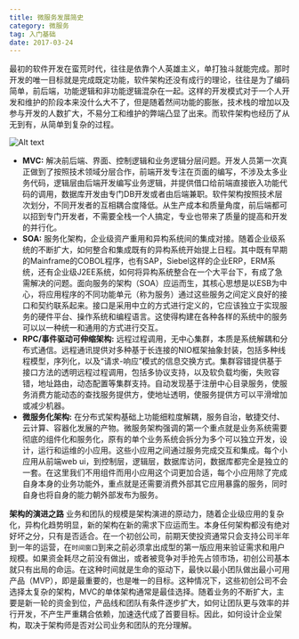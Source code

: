 ```yaml
---
title: 微服务发展简史
category: 微服务
tag: 入门基础
date: 2017-03-24
---
```

最初的软件开发在蛮荒时代，往往是依靠个人英雄主义，单打独斗就能完成。那时开发的唯一目标就是完成既定功能，软件架构还没有成行的理论，往往是为了编码简单，前后端，功能逻辑和非功能逻辑混杂在一起。这样的开发模式对于一个人开发和维护的阶段本来没什么大不了，但是随着然间功能的膨胀，技术栈的增加以及参与开发的人数扩大，不易分工和维护的弊端凸显了出来。而软件架构也经历了从无到有，从简单到复杂的过程。
<!--more-->
![Alt text](http://i4.buimg.com/589792/9e11661df87632e8.png)
- **MVC:** 解决前后端、界面、控制逻辑和业务逻辑分层问题。开发人员第一次真正做到了按照技术领域分层合作，前端开发专注在页面的编写，不涉及太多业务代码，逻辑层由后端开发编写业务逻辑，并提供借口给前端直接嵌入功能代码的调用，数据库开发由专门DB开发或者由后端兼职。软件架构按照技术层次划分，不同开发者的互相耦合度降低。从生产成本和质量角度，前后端都可以招到专门开发者，不需要全栈一个人搞定，专业也带来了质量的提高和开发的并行化。
- **SOA:** 服务化架构，企业级资产重用和异构系统间的集成对接。随着企业级系统的不断扩大，如何整合和集成既有的异构系统开始提上日程。其中既有早期的Mainframe的COBOL程序，也有SAP，Siebel这样的企业ERP，ERM系统，还有企业级J2EE系统，如何将异构系统整合在一个大平台下，有成了急需解决的问题。面向服务的架构（SOA）应运而生，其核心思想是以ESB为中心，将应用程序的不同功能单元（称为服务）通过这些服务之间定义良好的接口和契约联系起来。接口是采用中立的方式进行定义的，它应该独立于实现服务的硬件平台、操作系统和编程语言。这使得构建在各种各样的系统中的服务可以以一种统一和通用的方式进行交互。
- **RPC/事件驱动可伸缩架构:** 远程过程调用，无中心集群，本质是系统解耦和分布式通信。远程通讯提供对多种基于长连接的NIO框架抽象封装，包括多种线程模型，序列化，以及“请求-响应”模式的信息交换方式。集群容错提供基于接口方法的透明远程过程调用，包括多协议支持，以及软负载均衡，失败容错，地址路由，动态配置等集群支持。自动发现基于注册中心目录服务，使服务消费方能动态的查找服务提供方，使地址透明，使服务提供方可以平滑增加或减少机器。
- **微服务化架构:** 在分布式架构基础上功能细粒度解耦，服务自治，敏捷交付、云计算、容器化发展的产物。微服务架构强调的第一个重点就是业务系统需要彻底的组件化和服务化，原有的单个业务系统会拆分为多个可以独立开发，设计，运行和运维的小应用。这些小应用之间通过服务完成交互和集成。每个小应用从前端web ui，到控制层，逻辑层，数据库访问，数据库都完全是独立的一套。在这里我们不用组件而用小应用这个词更加合适，每个小应用除了完成自身本身的业务功能外，重点就是还需要消费外部其它应用暴露的服务，同时自身也将自身的能力朝外部发布为服务。

**架构的演进之路**
业务和团队的规模是架构演进的原动力，随着企业级应用的复杂化，异构化趋势明显，新的架构在新的需求下应运而生。本身任何架构都没有绝对好坏之分，只有是否适合。在一个初创公司，前期天使投资通常只会支持公司半年到一年的运营，在`时间窗口`到来之前必须拿出成型的第一版应用来验证需求和用户规模。如果资金耗尽之前没有做出，或者被竞争对手抢先占领市场，初创公司基本就只有出局的命运。在这种时间就是生命的驱动下，最快以最小团队做出最小可用产品（MVP），即是最重要的，也是唯一的目标。这种情况下，这些初创公司不会选择太复杂的架构，MVC的单体架构通常是最佳选择。随着业务的不断扩大，主要是新一轮的资金到位，产品线和团队有条件逐步扩大，如何让团队更与效率的并行开发，不产生严重耦合依赖，加速迭代成了首要目标。因此，如何设计企业架构，取决于架构师是否对公司业务和团队的充分理解。

